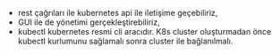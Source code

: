 * rest çağrıları ile kubernetes api ile iletişime geçebiliriz,
* GUI ile de yönetimi gerçekleştirebiliriz,
* kubectl kubernetes resmi cli aracıdır. K8s cluster oluşturmadan önce kubectl kurlumunu sağlamalı sonra cluster ile bağlanılmalı.
